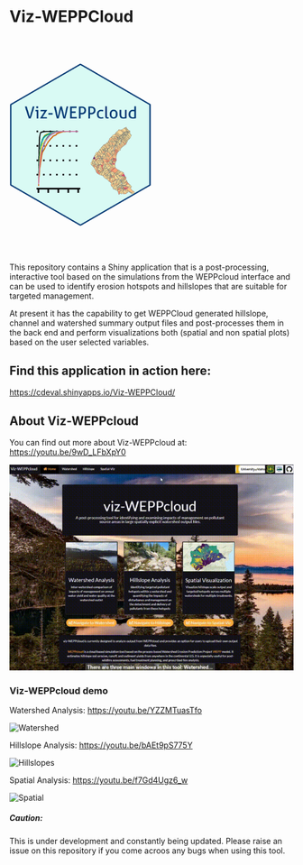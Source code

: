 # Viz-WEPPCloud
<img src="https://github.com/devalc/Viz-WEPPCloud/blob/master/www/vizweppcloud_hex_new.png" width=50% class="center">


This repository contains a Shiny application that is a post-processing, interactive tool based on the simulations from the WEPPcloud interface and can be used to identify erosion hotspots and hillslopes that are suitable for targeted management. 

At present it has the capability to get WEPPCloud generated hillslope, channel and watershed summary output files and post-processes them in the back end and perform visualizations both (spatial and non spatial plots) based on the user selected variables. 

## Find this application in action here:

https://cdeval.shinyapps.io/Viz-WEPPCloud/

## About Viz-WEPPcloud

You can find out more about Viz-WEPPcloud at: https://youtu.be/9wD_LFbXpY0

![About Viz-WEPPcloud](https://github.com/devalc/Viz-WEPPCloud/blob/master/gifs/IntroToVizWeppcloud.gif)


### Viz-WEPPcloud demo

Watershed Analysis: https://youtu.be/YZZMTuasTfo

![Watershed](https://github.com/devalc/Viz-WEPPCloud/blob/master/gifs/watershed_window.gif )

Hillslope Analysis: https://youtu.be/bAEt9pS775Y

![Hillslopes](https://github.com/devalc/Viz-WEPPCloud/blob/master/gifs/hillslopes_window.gif)

Spatial Analysis: https://youtu.be/f7Gd4Ugz6_w

![Spatial](https://github.com/devalc/Viz-WEPPCloud/blob/master/gifs/spatial_window.gif)


##### Caution: 
This is under development and constantly being updated. Please raise an issue on this repository if you come acroos any bugs when using this tool.
